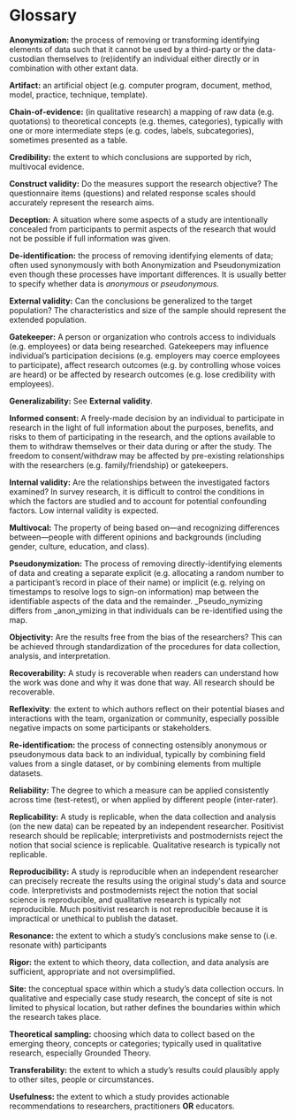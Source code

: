 
# Glossary

**Anonymization:** the process of removing or transforming identifying elements of data such that it cannot be used by a third-party or the data-custodian themselves to (re)identify an individual either directly or in combination with other extant data.

**Artifact:** an artificial object (e.g. computer program, document, method, model, practice, technique, template).

**Chain-of-evidence:** (in qualitative research) a mapping of raw data (e.g. quotations) to theoretical concepts (e.g. themes, categories), typically with one or more intermediate steps (e.g. codes, labels, subcategories), sometimes presented as a table.

**Credibility:** the extent to which conclusions are supported by rich, multivocal evidence.

**Construct validity:** Do the measures support the research objective? The questionnaire items (questions) and related response scales should accurately represent the research aims.

**Deception:** A situation where some aspects of a study are intentionally concealed from participants to permit aspects of the research that would not be possible if full information was given.

**De-identification:** the process of removing identifying elements of data; often used synonymously with both Anonymization and Pseudonymization even though these processes have important differences. It is usually better to specify whether data is _anonymous_ or _pseudonymous._

**External validity:** Can the conclusions be generalized to the target population? The characteristics and size of the sample should represent the extended population.

**Gatekeeper:** A person or organization who controls access to individuals (e.g. employees) or data being researched. Gatekeepers may influence individual’s participation decisions (e.g. employers may coerce employees to participate), affect research outcomes (e.g. by controlling whose voices are heard) or be affected by research outcomes (e.g. lose credibility with employees).

**Generalizability:** See **External validity**.

**Informed consent:** A freely-made decision by an individual to participate in research in the light of full information about the purposes, benefits, and risks to them of participating in the research, and the options available to them to withdraw themselves or their data during or after the study.  The freedom to consent/withdraw may be affected by pre-existing relationships with the researchers (e.g. family/friendship) or gatekeepers.

**Internal validity:** Are the relationships between the investigated factors examined? In survey research, it is difficult to control the conditions in which the factors are studied and to account for potential confounding factors. Low internal validity is expected.

**Multivocal:** The property of being based on—and recognizing differences between—people with different opinions and backgrounds (including gender, culture, education, and class).

**Pseudonymization:** The process of removing directly-identifying elements of data and creating a separate explicit (e.g. allocating a random number to a participant’s record in place of their name) or implicit (e.g. relying on timestamps to resolve logs to sign-on information) map between the identifiable aspects of the data and the remainder. _Pseudo_nymizing differs from _anon_ymizing in that individuals can be re-identified using the map.

**Objectivity:** Are the results free from the bias of the researchers? This can be achieved through standardization of the procedures for data collection, analysis, and interpretation.

**Recoverability:** A study is recoverable when readers can understand how the work was done and why it was done that way. All research should be recoverable.

**Reflexivity**: the extent to which authors reflect on their potential biases and interactions with the team, organization or community, especially possible negative impacts on some participants or stakeholders.

**Re-identification:** the process of connecting ostensibly anonymous or pseudonymous data back to an individual, typically by combining field values from a single dataset, or by combining elements from multiple datasets.

**Reliability:** The degree to which a measure can be applied consistently across time (test-retest), or when applied by different people (inter-rater).

**Replicability:** A study is replicable, when the data collection and analysis (on the new data) can be repeated by an independent researcher. Positivist research should be replicable; interpretivists and postmodernists reject the notion that social science is replicable. Qualitative research is typically not replicable.

**Reproducibility:** A study is reproducible when an independent researcher can precisely recreate the results using the original study's data and source code. Interpretivists and postmodernists reject the notion that social science is reproducible, and qualitative research is typically not reproducible. Much positivist research is not reproducible because it is impractical or unethical to publish the dataset.

**Resonance:** the extent to which a study’s conclusions make sense to (i.e. resonate with) participants

**Rigor:** the extent to which theory, data collection, and data analysis are sufficient, appropriate and not oversimplified.

**Site:** the conceptual space within which a study’s data collection occurs. In qualitative and especially case study research, the concept of site is not limited to physical location, but rather defines the boundaries within which the research takes place.

**Theoretical sampling:** choosing which data to collect based on the emerging theory, concepts or categories; typically used in qualitative research, especially Grounded Theory.

**Transferability:** the extent to which a study’s results could plausibly apply to other sites, people or circumstances.

**Usefulness:** the extent to which a study provides actionable recommendations to researchers, practitioners **OR** educators.